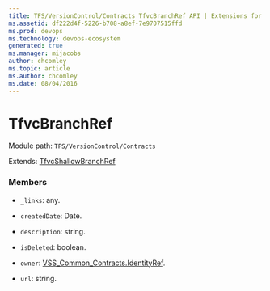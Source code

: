 ```yaml
---
title: TFS/VersionControl/Contracts TfvcBranchRef API | Extensions for Azure DevOps Services
ms.assetid: df222d4f-5226-b708-a8ef-7e9707515ffd
ms.prod: devops
ms.technology: devops-ecosystem
generated: true
ms.manager: mijacobs
author: chcomley
ms.topic: article
ms.author: chcomley
ms.date: 08/04/2016
---
```


# TfvcBranchRef

Module path: `TFS/VersionControl/Contracts`

Extends: [TfvcShallowBranchRef](../../../TFS/VersionControl/Contracts/TfvcShallowBranchRef.md)

### Members

* `_links`: any. 

* `createdDate`: Date. 

* `description`: string. 

* `isDeleted`: boolean. 

* `owner`: [VSS_Common_Contracts.IdentityRef](../../../VSS/WebApi/Contracts/IdentityRef.md). 

* `url`: string. 

